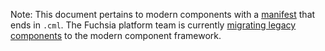 Note: This document pertains to modern components with a
[manifest][glossary.component manifest source] that ends in `.cml`.
The Fuchsia platform team is currently [migrating legacy components][migration]
to the modern component framework.

[glossary.component manifest source]: /glossary/README.md#component-manifest-source
[migration]: /contribute/open_projects/components/migration.md
